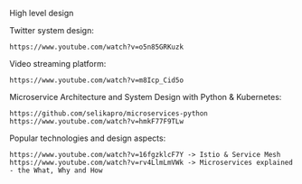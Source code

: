 High level design

Twitter system design:

    https://www.youtube.com/watch?v=o5n85GRKuzk 

Video streaming platform:

    https://www.youtube.com/watch?v=m8Icp_Cid5o 



Microservice Architecture and System Design with Python & Kubernetes:

    https://github.com/selikapro/microservices-python 
    https://www.youtube.com/watch?v=hmkF77F9TLw 






Popular technologies and design aspects:

    https://www.youtube.com/watch?v=16fgzklcF7Y -> Istio & Service Mesh
    https://www.youtube.com/watch?v=rv4LlmLmVWk -> Microservices explained - the What, Why and How 

